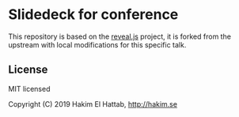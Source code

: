 # Slidedeck for conference <insert name here>

This repository is based on the
[reveal.js](https://github.com/hakimel/reveal.js) project, it is forked from
the upstream with local modifications for this specific talk.

## License

MIT licensed

Copyright (C) 2019 Hakim El Hattab, http://hakim.se
